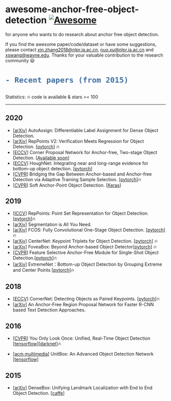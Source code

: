 # awesome-anchor-free-object-detection [![Awesome](https://awesome.re/badge.svg)](https://awesome.re)
for anyone who wants to do research about anchor free object detection.   

If you find the awesome paper/code/dataset or have some suggestions, please contact xin.zhang2018@nlpr.ia.ac.cn, nuo.xu@nlpr.ia.ac.cn and xswang@wayne.edu. Thanks for your valuable contribution to the research community :smiley:   

<h1> 

```diff
- Recent papers (from 2015)
```

</h1>

Statistics: :fire: code is available & stars >= 100

---
## 2020
- [[arXiv](https://arxiv.org/pdf/2007.03496.pdf)] AutoAssign: Differentiable Label Assignment for Dense Object Detection. 
- [[arXiv](https://arxiv.org/pdf/2007.08508.pdf)] RepPoints V2: Verification Meets Regression for Object Detection. [[pytorch](https://github.com/Scalsol/RepPointsV2)] :fire: 
- [[ECCV](https://arxiv.org/pdf/2007.13816.pdf)] Corner Proposal Network for Anchor-free, Two-stage Object Detection. [[Available soon](https://github.com/Duankaiwen/CPNDet)]
- [[ECCV](https://arxiv.org/pdf/2007.02355.pdf)] HoughNet: Integrating near and long-range evidence for bottom-up object detection. [[pytorch](https://github.com/nerminsamet/houghnet)]
- [[CVPR](https://arxiv.org/pdf/1912.02424.pdf)] Bridging the Gap Between Anchor-based and Anchor-free Detection via Adaptive Training Sample Selection. [[pytorch](https://github.com/sfzhang15/ATSS)]:fire: 
- [[CVPR](https://arxiv.org/pdf/1911.12448.pdf)] Soft Anchor-Point Object Detection. [[Keras](https://github.com/xuannianz/SAPD)]
## 2019
- [[ICCV](https://arxiv.org/pdf/1904.11490.pdf)] RepPoints: Point Set Representation for Object Detection. [[pytorch](https://github.com/microsoft/RepPoints)]:fire: 
- [[arXiv](https://arxiv.org/pdf/1904.13300v1.pdf)] Segmentation is All You Need.
- [[arXiv](https://arxiv.org/pdf/1904.01355.pdf)] FCOS: Fully Convolutional One-Stage Object Detection. [[pytorch](https://github.com/tianzhi0549/FCOS)]:fire: 
- [[arXiv](https://arxiv.org/pdf/1904.08189.pdf)] CenterNet: Keypoint Triplets for Object Detection. [[pytorch](https://github.com/Duankaiwen/CenterNet)]  :fire: 
- [[arXiv](https://arxiv.org/pdf/1904.03797v1.pdf)] FoveaBox: Beyond Anchor-based Object Detector[[pytorch](https://github.com/taokong/FoveaBox)]  :fire:
- [[CVPR](https://arxiv.org/pdf/1903.00621.pdf)] Feature Selective Anchor-Free Module for Single-Shot Object Detection.[[pytorch](https://github.com/hdjang/Feature-Selective-Anchor-Free-Module-for-Single-Shot-Object-Detection)]:fire:
- [[arXiv](https://arxiv.org/pdf/1901.08043.pdf)] ExtremeNet：Bottom-up Object Detection by Grouping Extreme and Center Points  [[pytorch](https://github.com/xingyizhou/ExtremeNet)]:fire: 
## 2018
- [[ECCV](https://arxiv.org/pdf/1808.01244.pdf)] CornerNet: Detecting Objects as Paired Keypoints. [[pytorch](https://github.com/princeton-vl/CornerNet)]:fire:
- [[arXiv](https://arxiv.org/ftp/arxiv/papers/1804/1804.09003.pdf)] An Anchor-Free Region Proposal Network for Faster R-CNN based Text Detection Approaches.

## 2016
- [[CVPR](http://openaccess.thecvf.com/content_cvpr_2016/papers/Redmon_You_Only_Look_CVPR_2016_paper.pdf)] You Only Look Once: Unified, Real-Time Object Detection  [[tensorflow](https://github.com/hizhangp/yolo_tensorflow)][[darknet](https://github.com/pjreddie/darknet)]:fire: 

- [[acm multimedia](https://arxiv.org/pdf/1608.01471.pdf)] UnitBox: An Advanced Object Detection Network  [[tensorflow](https://github.com/zhimingluo/UnitBox_TF)]

## 2015
- [[arXiv](https://arxiv.org/pdf/1509.04874.pdf)] DenseBox: Unifying Landmark Localization with End to End Object Detection. [[caffe](https://github.com/yangyi02/densebox)]



